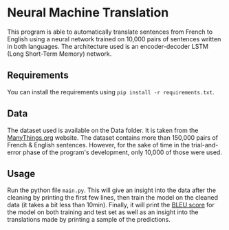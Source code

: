 # Neural Machine Translation
This program is able to automatically translate sentences from French to English using a neural network trained on 10,000 pairs of sentences written in both languages. The architecture used is an encoder-decoder LSTM (Long Short-Term Memory) network.

## Requirements
You can install the requirements using `pip install -r requirements.txt`.

## Data
The dataset used is available on the Data folder. It is taken from the [ManyThings.org](http://www.manythings.org/anki/) website. The dataset contains more than 150,000 pairs of French & English sentences. However, for the sake of time in the trial-and-error phase of the program's development, only 10,000 of those were used.


## Usage
Run the python file `main.py`.
This will give an insight into the data after the cleaning by printing the first few lines, then train the model on the cleaned data (it takes a bit less than 10min). Finally, it will print the [BLEU score](https://en.wikipedia.org/wiki/BLEU) for the model on both training and test set as well as an insight into the translations made by printing a sample of the predictions. 
